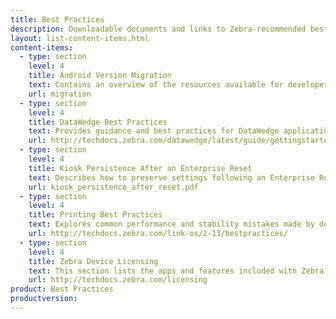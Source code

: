 ```yaml
---
title: Best Practices
description: Downloadable documents and links to Zebra-recommended best practices for tackling common issues.
layout: list-content-items.html
content-items:
  - type: section
    level: 4
    title: Android Version Migration
    text: Contains an overview of the resources available for developers for migrating from one Android version to another, including links to version-specific changes and app-change requirements.
    url: migration
  - type: section
    level: 4
    title: DataWedge Best Practices
    text: Provides guidance and best practices for DataWedge application development, including performance optimization and various use cases for optimal user experience. 
    url: http://techdocs.zebra.com/datawedge/latest/guide/gettingstarted/#bestpractices
  - type: section
    level: 4
    title: Kiosk Persistence After an Enterprise Reset
    text: Describes how to preserve settings following an Enterprise Reset on a persistence-enabled device that implements a secure Android launcher and/or its Kiosk Mode feature deployed using the Zebra StageNow administration tool or an enterprise mobile management (EMM) system such as those from SOTI or AirWatch (specific instructions provided). 
    url: kiosk_persistence_after_reset.pdf
  - type: section
    level: 4
    title: Printing Best Practices
    text: Explores common performance and stability mistakes made by developers and describes methods for avoiding them. Also covers practices for creating the best user experience for customers and how to get the most from Zebra value-added features. 
    url: http://techdocs.zebra.com/link-os/2-13/bestpractices/
  - type: section
    level: 4
    title: Zebra Device Licensing
    text: This section lists the apps and features included with Zebra Professional and Enterprise devices and describes the process of purchasing and applying a Mobile DNA Enterprise license to upgrade a Zebra Professional device for access to Enterprise-grade features.
    url: http://techdocs.zebra.com/licensing
product: Best Practices
productversion: 
---
```

















